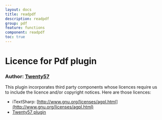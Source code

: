 ```yaml
---
layout: docs
title: readpdf
description: readpdf
group: pdf
feature: functions
component: readpdf
toc: true
---
```

# Licence for Pdf plugin

### Author: [Twenty57](http://www.twenty57.com)

This plugin incorporates third party components whose licences require us to include the licence and/or copyright notices. Here are those licences:

- iTextSharp: [http://www.gnu.org/licenses/agpl.html](http://www.gnu.org/licenses/agpl.html)
- [Twenty57 plugin](https://linx.software/plugins/builtin/licence/)
